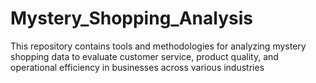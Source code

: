 # Mystery_Shopping_Analysis
This repository contains tools and methodologies for analyzing mystery shopping data to evaluate customer service, product quality, and operational efficiency in businesses across various industries
